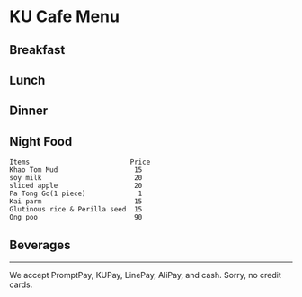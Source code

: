 # KU Cafe Menu


## Breakfast

    
## Lunch 


## Dinner


## Night Food
    Items                         Price
    Khao Tom Mud                   15 
    soy milk                       20
    sliced apple                   20
    Pa Tong Go(1 piece)             1 
    Kai parm                       15
    Glutinous rice & Perilla seed  15
    Ong poo                        90

## Beverages



---

We accept PromptPay, KUPay, LinePay, AliPay, and cash. Sorry, no credit cards.
